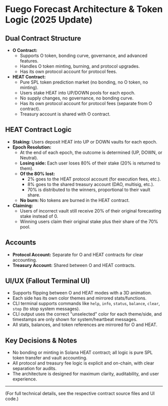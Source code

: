 # Fuego Forecast Architecture & Token Logic (2025 Update)

## Dual Contract Structure
- **O Contract:**
  - Supports O token, bonding curve, governance, and advanced features.
  - Handles O token minting, burning, and protocol upgrades.
  - Has its own protocol account for protocol fees.
- **HEAT Contract:**
  - Pure SPL token prediction market (no bonding, no O token, no minting).
  - Users stake HEAT into UP/DOWN pools for each epoch.
  - No supply changes, no governance, no bonding curve.
  - Has its own protocol account for protocol fees (separate from O contract).
  - Treasury account is shared with O contract.

## HEAT Contract Logic
- **Staking:** Users deposit HEAT into UP or DOWN vaults for each epoch.
- **Epoch Resolution:**
  - At the end of each epoch, the outcome is determined (UP, DOWN, or Neutral).
  - **Losing side:** Each user loses 80% of their stake (20% is returned to them).
  - **Of the 80% lost:**
    - 2% goes to the HEAT protocol account (for execution fees, etc.).
    - 8% goes to the shared treasury account (DAO, multisig, etc.).
    - 70% is distributed to the winners, proportional to their vault share.
  - **No burn:** No tokens are burned in the HEAT contract.
- **Claiming:**
  - Users of incorrect vault still receive 20% of their original forecasting stake instead of 0.
  - Winning users claim their original stake plus their share of the 70% pool.

## Accounts
- **Protocol Account:** Separate for O and HEAT contracts for clear accounting.
- **Treasury Account:** Shared between O and HEAT contracts.

## UI/UX (Fallout Terminal UI)
- Supports flipping between O and HEAT modes with a 3D animation.
- Each side has its own color themes and mirrored stats/functions.
- CLI terminal supports commands like `help`, `info`, `status`, `balance`, `clear`, `stop` (to stop system messages).
- CLI output uses the correct "unselected" color for each theme/side, and timestamps are only shown for system/heartbeat messages.
- All stats, balances, and token references are mirrored for O and HEAT.

## Key Decisions & Notes
- No bonding or minting in Solana HEAT contract; all logic is pure SPL token transfer and vault accounting.
- All protocol and treasury fee logic is explicit and on-chain, with clear separation for audits.
- The architecture is designed for maximum clarity, auditability, and user experience.

---

(For full technical details, see the respective contract source files and UI code.)
